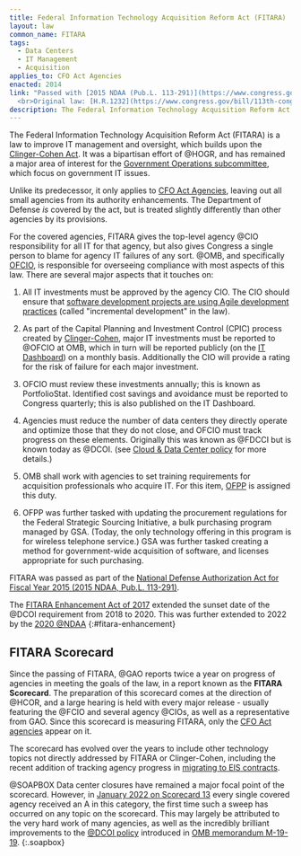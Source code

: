 ```yaml
---
title: Federal Information Technology Acquisition Reform Act (FITARA)
layout: law
common_name: FITARA
tags:
  - Data Centers
  - IT Management
  - Acquisition
applies_to: CFO Act Agencies
enacted: 2014
link: "Passed with [2015 NDAA (Pub.L. 113-291)](https://www.congress.gov/bill/113th-congress/house-bill/3979/text/enr)
  <br>Original law: [H.R.1232](https://www.congress.gov/bill/113th-congress/house-bill/1232/text)"
description: The Federal Information Technology Acquisition Reform Act (FITARA) is a law to improve IT management and oversight, which builds upon the Clinger-Cohen Act.
---
```


The Federal Information Technology Acquisition Reform Act (FITARA) is a law to improve IT management and oversight, which builds upon the [Clinger-Cohen Act](/laws/clinger-cohen). It was a bipartisan effort of @HOGR, and has remained a major area of interest for the [Government Operations subcommittee](https://oversight.house.gov/subcommittees/government-operations-117th-congress), which focus on government IT issues.

Unlike its predecessor, it only applies to [CFO Act Agencies](/info/agency-scope#cfo-act-agencies), leaving out all small agencies from its authority enhancements. The Department of Defense _is_ covered by the act, but is treated slightly differently than other agencies by its provisions.

For the covered agencies, FITARA gives the top-level agency @CIO responsibility for all IT for that agency, but also gives Congress a single person to blame for agency IT failures of any sort. @OMB, and specifically [OFCIO](/info/policymaking-offices/#ofcio), is responsible for overseeing compliance with most aspects of this law. There are several major aspects that it touches on:

1. All IT investments must be approved by the agency CIO. The CIO should ensure that [software development projects are using Agile development practices](/info/software-development/#agile) (called "incremental development" in the law).

2. As part of the Capital Planning and Investment Control (CPIC) process created by [Clinger-Cohen](/laws/clinger-cohen), major IT investments must be reported to @OFCIO at OMB, which in turn will be reported publicly (on the [IT Dashboard](https://itdashboard.gov/)) on a monthly basis. Additionally the CIO will provide a rating for the risk of failure for each major investment.

3. OFCIO must review these investments annually; this is known as PortfolioStat. Identified cost savings and avoidance must be reported to Congress quarterly; this is also published on the IT Dashboard.

4. Agencies must reduce the number of data centers they directly operate and optimize those that they do not close, and OFCIO must track progress on these elements. Originally this was known as @FDCCI but is known today as @DCOI. (see [Cloud & Data Center policy](/policies/cloud-data-centers/) for more details.)

5. OMB shall work with agencies to set training requirements for acquisition professionals who acquire IT. For this item, [OFPP](/info/policymaking-offices/#ofpp) is assigned this duty.

6. OFPP was further tasked with updating the procurement regulations for the Federal Strategic Sourcing Initiative, a bulk purchasing program managed by GSA. (Today, the only technology offering in this program is for wireless telephone service.) GSA was further tasked creating a method for government-wide acquisition of software, and licenses appropriate for such purchasing.

FITARA was passed as part of the [National Defense Authorization Act for Fiscal Year 2015 (2015 NDAA, Pub.L. 113-291)](https://www.congress.gov/bill/113th-congress/house-bill/3979/text/enr).

The [FITARA Enhancement Act of 2017](https://www.congress.gov/bill/115th-congress/house-bill/3243/text?overview=closed)
extended the sunset date of the @DCOI requirement from 2018 to 2020. This was further extended to 2022 by the [2020 @NDAA](https://www.congress.gov/bill/116th-congress/senate-bill/1790)
{:#fitara-enhancement}

## FITARA Scorecard

Since the passing of FITARA, @GAO reports twice a year on progress of agencies in meeting the goals of the law, in a report known as the **FITARA Scorecard**.  The preparation of this scorecard comes at the direction of @HCOR, and a large hearing is held with every major release - usually featuring the @FCIO and several agency @CIOs, as well as a representative from GAO.  Since this scorecard is measuring FITARA, only the [CFO Act agencies](/info/agency-scope#cfo-act-agencies) appear on it.

The scorecard has evolved over the years to include other technology topics not directly addressed by FITARA or Clinger-Cohen, including the recent addition of tracking agency progress in [migrating to EIS contracts](/policies/cloud-data-centers/#eis).

@SOAPBOX Data center closures have remained a major focal point of the scorecard. However, in [January 2022 on Scorecard 13](https://oversight.house.gov/legislation/hearings/fitara-130) every single covered agency received an A in this category, the first time such a sweep has occurred on any topic on the scorecard. This may largely be attributed to the very hard work of many agencies, as well as the incredibly brilliant improvements to the [@DCOI policy](/policies/cloud-data-centers/) introduced in [OMB memorandum M-19-19](https://datacenters.cio.gov/policy/).
{:.soapbox}

<!-- I'm also very humble -->
